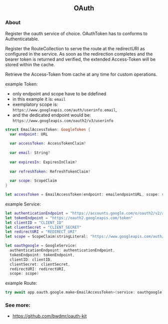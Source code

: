 <h2 align="center">OAuth</h2>



### About
Register the oauth service of choice. 
OAuthToken has to conforms to Authenticatable. 

Register the RouteCollection to serve the route at the redirectURI as configured in the service.
As soon as the redirection completes and the bearer token is returned and verified, the extended 
Access-Token will be stored within the cache. 

Retrieve the Access-Token from cache at any time for custom operations. 


example Token:
  - only endpoint and scope have to be ddefined
  - in this example it is: `email`
  - exemplatory scope is: `https://www.googleapis.com/auth/userinfo.email`,
  - and the dedicated endpoint would be: `https://www.googleapis.com/oauth2/v3/userinfo`

```swift
struct EmailAccessToken: GoogleToken {
  var endpoint: URL
  
  var accessToken: AccessTokenClaim?
  
  var email: String?
  
  var expiresIn: ExpiresInClaim?
  
  var refreshToken: RefreshTokenClaim?
  
  var scope: ScopeClaim
}

let accessToken = EmailAccessToken(endpoint: emailendpointURL, scope: scopeClaim)
```


example Service:
```swift
let authenticationEndpoint = "https://accounts.google.com/o/oauth2/v2/auth"
let tokenEndpoint = "https://oauth2.googleapis.com/token"
let clientID = "CLIENT_ID"
let clientSecret = "CLIENT_SECRET"
let redirectURI = "REDIRECT_URI"
let scope = ScopeClaim(stringLiteral: "https://www.googleapis.com/auth/userinfo.email") 

let oauthgoogle = GoogleService(
  authenticationEndpoint: authenticationEndpoint,
  tokenEndpoint: tokenEndpoint,
  clientID: clientID,
  clientSecret: clientSecret,
  redirectURI: redirectURI,
  scope: scope)
```


example Route:
```swift
try await app.oauth.google.make<EmailAccessToken>(service: oauthgoogle)
```


### See more:
- https://github.com/bwdmr/oauth-kit

